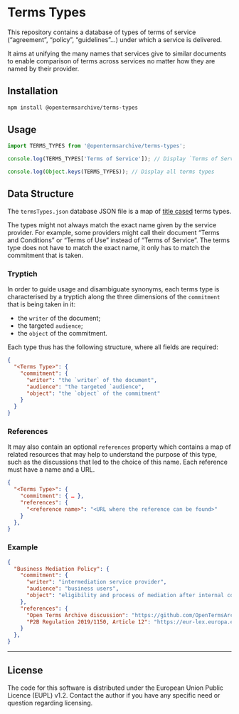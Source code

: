 # Terms Types

This repository contains a database of types of terms of service (“agreement”, “policy”, “guidelines”…) under which a service is delivered.

It aims at unifying the many names that services give to similar documents to enable comparison of terms across services no matter how they are named by their provider.

## Installation

```bash
npm install @opentermsarchive/terms-types
```

## Usage

```js
import TERMS_TYPES from '@opentermsarchive/terms-types';

console.log(TERMS_TYPES['Terms of Service']); // Display `Terms of Service` details

console.log(Object.keys(TERMS_TYPES)); // Display all terms types
```

## Data Structure

The `termsTypes.json` database JSON file is a map of [title cased](https://en.wikipedia.org/wiki/Title_case) terms types. 

The types might not always match the exact name given by the service provider. For example, some providers might call their document “Terms and Conditions” or “Terms of Use” instead of “Terms of Service”. The terms type does not have to match the exact name, it only has to match the commitment that is taken.

### Tryptich

In order to guide usage and disambiguate synonyms, each terms type is characterised by a tryptich along the three dimensions of the `commitment` that is being taken in it:

- the `writer` of the document;
- the targeted `audience`;
- the `object` of the commitment.

Each type thus has the following structure, where all fields are required:

```json
{
  "<Terms Type>": {
    "commitment": {
      "writer": "the `writer` of the document",
      "audience": "the targeted `audience",
      "object": "the `object` of the commitment"
    }
  }
}
````

### References

It may also contain an optional `references` property which contains a map of related resources that may help to understand the purpose of this type, such as the discussions that led to the choice of this name. Each reference must have a name and a URL.

```json
{
  "<Terms Type>": {
    "commitment": { … },
    "references": {
      "<reference name>": "<URL where the reference can be found>"
    }
  },
}
````

### Example

```json
{
  "Business Mediation Policy": {
    "commitment": {
      "writer": "intermediation service provider",
      "audience": "business users",
      "object": "eligibility and process of mediation after internal complaints handling failed"
    },
    "references": {
      "Open Terms Archive discussion": "https://github.com/OpenTermsArchive/engine/discussions/933",
      "P2B Regulation 2019/1150, Article 12": "https://eur-lex.europa.eu/eli/reg/2019/1150/oj#d1e1148-57-1"
    }
  },
}
```

---

## License

The code for this software is distributed under the European Union Public Licence (EUPL) v1.2.
Contact the author if you have any specific need or question regarding licensing.
